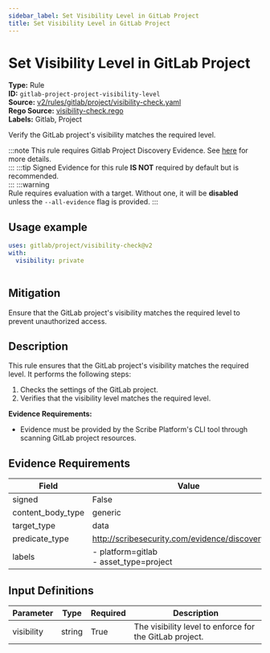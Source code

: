 ```yaml
---
sidebar_label: Set Visibility Level in GitLab Project
title: Set Visibility Level in GitLab Project
---  
```

# Set Visibility Level in GitLab Project  
**Type:** Rule  
**ID:** `gitlab-project-project-visibility-level`  
**Source:** [v2/rules/gitlab/project/visibility-check.yaml](https://github.com/scribe-public/sample-policies/blob/main/v2/rules/gitlab/project/visibility-check.yaml)  
**Rego Source:** [visibility-check.rego](https://github.com/scribe-public/sample-policies/blob/main/v2/rules/gitlab/project/visibility-check.rego)  
**Labels:** Gitlab, Project  

Verify the GitLab project's visibility matches the required level.

:::note 
This rule requires Gitlab Project Discovery Evidence. See [here](https://deploy-preview-299--scribe-security.netlify.app/docs/platforms/discover#gitlab-discovery) for more details.  
::: 
:::tip 
Signed Evidence for this rule **IS NOT** required by default but is recommended.  
::: 
:::warning  
Rule requires evaluation with a target. Without one, it will be **disabled** unless the `--all-evidence` flag is provided.
::: 

## Usage example

```yaml
uses: gitlab/project/visibility-check@v2
with:
  visibility: private
  
```

## Mitigation  
Ensure that the GitLab project's visibility matches the required level to prevent unauthorized access.


## Description  
This rule ensures that the GitLab project's visibility matches the required level.
It performs the following steps:

1. Checks the settings of the GitLab project.
2. Verifies that the visibility level matches the required level.

**Evidence Requirements:**
- Evidence must be provided by the Scribe Platform's CLI tool through scanning GitLab project resources.


## Evidence Requirements  
| Field | Value |
|-------|-------|
| signed | False |
| content_body_type | generic |
| target_type | data |
| predicate_type | http://scribesecurity.com/evidence/discovery/v0.1 |
| labels | - platform=gitlab<br/>- asset_type=project |

## Input Definitions  
| Parameter | Type | Required | Description |
|-----------|------|----------|-------------|
| visibility | string | True | The visibility level to enforce for the GitLab project. |

